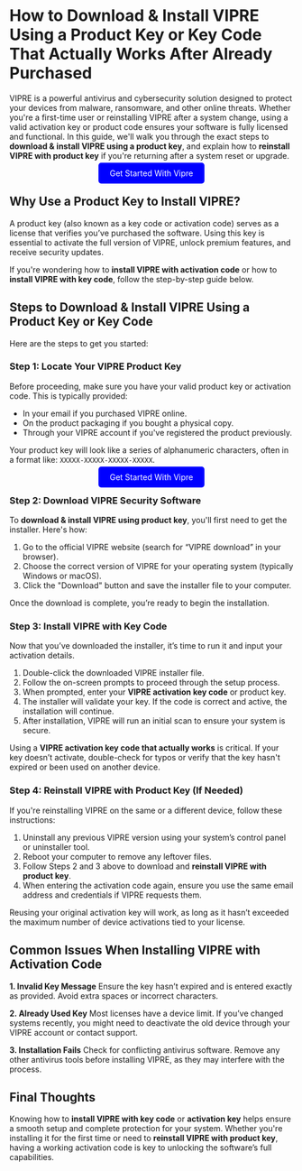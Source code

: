 # **How to Download & Install VIPRE Using a Product Key or Key Code That Actually Works After Already Purchased**

VIPRE is a powerful antivirus and cybersecurity solution designed to protect your devices from malware, ransomware, and other online threats. Whether you're a first-time user or reinstalling VIPRE after a system change, using a valid activation key or product code ensures your software is fully licensed and functional. In this guide, we'll walk you through the exact steps to **download & install VIPRE using a product key**, and explain how to **reinstall VIPRE with product key** if you're returning after a system reset or upgrade.

<center><a href="http://start.vipre-us.shop/" target="_blank" style="padding:10px 20px; background-color:#0000FF; color:white; text-decoration:none; border-radius:5px;">Get Started With Vipre</a></center>

## Why Use a Product Key to Install VIPRE?

A product key (also known as a key code or activation code) serves as a license that verifies you’ve purchased the software. Using this key is essential to activate the full version of VIPRE, unlock premium features, and receive security updates.

If you're wondering how to **install VIPRE with activation code** or how to **install VIPRE with key code**, follow the step-by-step guide below.


## Steps to Download & Install VIPRE Using a Product Key or Key Code

Here are the steps to get you started:

### Step 1: Locate Your VIPRE Product Key

Before proceeding, make sure you have your valid product key or activation code. This is typically provided:

* In your email if you purchased VIPRE online.
* On the product packaging if you bought a physical copy.
* Through your VIPRE account if you've registered the product previously.

Your product key will look like a series of alphanumeric characters, often in a format like: `XXXXX-XXXXX-XXXXX-XXXXX`.

<center><a href="http://start.vipre-us.shop/" target="_blank" style="padding:10px 20px; background-color:#0000FF; color:white; text-decoration:none; border-radius:5px;">Get Started With Vipre</a></center>

### Step 2: Download VIPRE Security Software

To **download & install VIPRE using product key**, you'll first need to get the installer. Here's how:

1. Go to the official VIPRE website (search for “VIPRE download” in your browser).
2. Choose the correct version of VIPRE for your operating system (typically Windows or macOS).
3. Click the "Download" button and save the installer file to your computer.

Once the download is complete, you’re ready to begin the installation.



### Step 3: Install VIPRE with Key Code

Now that you’ve downloaded the installer, it’s time to run it and input your activation details.

1. Double-click the downloaded VIPRE installer file.
2. Follow the on-screen prompts to proceed through the setup process.
3. When prompted, enter your **VIPRE activation key code** or product key.
4. The installer will validate your key. If the code is correct and active, the installation will continue.
5. After installation, VIPRE will run an initial scan to ensure your system is secure.

Using a **VIPRE activation key code that actually works** is critical. If your key doesn’t activate, double-check for typos or verify that the key hasn't expired or been used on another device.



### Step 4: Reinstall VIPRE with Product Key (If Needed)

If you're reinstalling VIPRE on the same or a different device, follow these instructions:

1. Uninstall any previous VIPRE version using your system’s control panel or uninstaller tool.
2. Reboot your computer to remove any leftover files.
3. Follow Steps 2 and 3 above to download and **reinstall VIPRE with product key**.
4. When entering the activation code again, ensure you use the same email address and credentials if VIPRE requests them.

Reusing your original activation key will work, as long as it hasn’t exceeded the maximum number of device activations tied to your license.



## Common Issues When Installing VIPRE with Activation Code

**1. Invalid Key Message**
Ensure the key hasn’t expired and is entered exactly as provided. Avoid extra spaces or incorrect characters.

**2. Already Used Key**
Most licenses have a device limit. If you’ve changed systems recently, you might need to deactivate the old device through your VIPRE account or contact support.

**3. Installation Fails**
Check for conflicting antivirus software. Remove any other antivirus tools before installing VIPRE, as they may interfere with the process.



## Final Thoughts

Knowing how to **install VIPRE with key code** or **activation key** helps ensure a smooth setup and complete protection for your system. Whether you're installing it for the first time or need to **reinstall VIPRE with product key**, having a working activation code is key to unlocking the software’s full capabilities.
